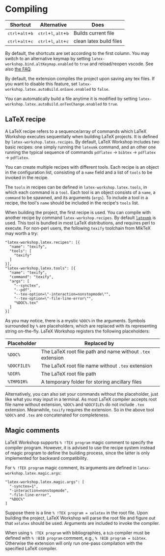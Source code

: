 # Compiling

| Shortcut                                    | Alternative                                               | Does                               |
| ------------------------------------------- | --------------------------------------------------------- | ---------------------------------- |
| <kbd>ctrl</kbd>+<kbd>alt</kbd>+<kbd>b</kbd> | <kbd>ctrl</kbd>+<kbd>l</kbd>, <kbd>alt</kbd>+<kbd>b</kbd> | Builds current file                |
| <kbd>ctrl</kbd>+<kbd>alt</kbd>+<kbd>c</kbd> | <kbd>ctrl</kbd>+<kbd>l</kbd>, <kbd>alt</kbd>+<kbd>c</kbd> | clean latex build files            |

By default, the shortcuts are set according to the first column. You may switch to an alternative keymap by setting `latex-workshop.bind.altKeymap.enabled` to `true` and reload/reopen vscode. See also [the FAQ](FAQ#i-cannot-use-ctrlalt-in-a-shortcut).

By default, the extension compiles the project upon saving any tex files. If you want to disable this feature, set `latex-workshop.latex.autoBuild.onSave.enabled` to `false`.

You can automatically build a file anytime it is modified by setting `latex-workshop.latex.autoBuild.onTexChange.enabled` to `true`.

## LaTeX recipe

A LaTeX recipe refers to a sequence/array of commands which LaTeX Workshop executes sequentially when building LaTeX projects. It is defined by `latex-workshop.latex.recipes`. By default, LaTeX Workshop includes two basic recipes: one simply running the `latexmk` command, and an other one running the typical sequence of commands `pdflatex` → `bibtex` → `pdflatex` → `pdflatex`.

You can create multiple recipes with different tools. Each recipe is an object in the configuration list, consisting of a `name` field and a list of `tools` to be invoked in the recipe.

The `tools` in recipes can be defined in `latex-workshop.latex.tools`, in which each command is a `tool`. Each tool is an object consists of a `name`, a `command` to be spawned, and its arguments (`args`). To include a tool in a recipe, the tool's `name` should be included in the recipe's `tools` list.

When building the project, the first recipe is used. You can compile with another recipe by command `latex-workshop.recipes`. By default [`latexmk`](http://personal.psu.edu/jcc8/software/latexmk/) is used. This tool is bundled in most LaTeX distributions, and requires perl to execute. For non-perl users, the following `texify` toolchain from MikTeX may worth a try:
```
"latex-workshop.latex.recipes": [{
  "name": "texify",
  "tools": [
    "texify"
  ]
}],
"latex-workshop.latex.tools": [{
  "name": "texify",
  "command": "texify",
  "args": [
    "--synctex",
    "--pdf",
    "--tex-option=\"-interaction=nonstopmode\"",
    "--tex-option=\"-file-line-error\"",
    "%DOC%.tex"
  ]
}]
```
As you may notice, there is a mystic `%DOC%` in the arguments. Symbols surrounded by `%` are placeholders, which are replaced with its representing string on-the-fly. LaTeX Workshop registers the following placeholders:

| Placeholder | Replaced by                                                |
| ----------- | ---------------------------------------------------------- |
| `%DOC%`     | The LaTeX root file path and name without `.tex` extension |
| `%DOCFILE%` | The LaTeX root file name without `.tex` extension          |
| `%DIR%`     | The LaTeX root file path                                   |
| `%TMPDIR%`  | A temporary folder for storing ancillary files             |

Alternatively, you can also set your commands without the placeholder, just like what you may input in a terminal.
As most LaTeX compiler accepts root file name without extension, `%DOC%` and `%DOCFILE%` do not include `.tex` extension. Meanwhile, `texify` requires the extension. So in the above tool `%DOC%` and `.tex` are concatenated for completeness.

## Magic comments

LaTeX Workshop supports `% !TEX program` magic comment to specify the compiler program. However, it is advised to use the recipe system instead of magic program to define the building process, since the latter is only implemented for backward compatibility.

For `% !TEX program` magic comment, its arguments are defined in `latex-workshop.latex.magic.args`:
```
"latex-workshop.latex.magic.args": [
  "-synctex=1",
  "-interaction=nonstopmode",
  "-file-line-error",
  "%DOC%"
]
```
Suppose there is a line `% !TEX program = xelatex` in the root file. Upon building the project, LaTeX Workshop will parse the root file and figure out that `xelatex` should be used. Arguments are included to invoke the compiler.

When using `% !TEX program` with bibliographies, a `bib` compiler must be defined with `% !BIB program` comment, e.g., `% !BIB program = bibtex`. Otherwise the extension will only run one-pass compilation with the specified LaTeX compiler.